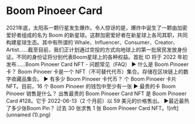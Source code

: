 # Boom Pinoeer Card

2021年底，太阳系一颗行星发生爆炸。令人惊讶的是，爆炸中诞生了一颗由加密爱好者组成的名为 Boom 的新星球。这群加密爱好者在新星球上各司其职，共同构建星球生态。其中有所谓的 Whale、Influencer、Consumer、Creator、Artist……截至目前，我们正计划通过空投的方式向地球上的第一批居民发放身份证。不同的身份证将分别代表Boom星球上的各种权益。首批 ID 将于 2022 年初发布……Boom Pinoeer Card NFT - 问题常见（FAQ）
▶ 什么是 Boom Pinoeer 卡？
Boom Pinoeer 卡是一个 NFT（不可替代代币）集合。存储在区块链上的数字收藏品集合。
▶ 有多少 Boom Pinoeer 卡代币？
个 Boom Pinoeer 卡片 NFT。目前，16 个 Boom Pinoeer 的钱包中至少有一张
▶ 最贵的卡 Boom Pinoeer 销售是什么？
出售最贵的 Boom Pinoeer Card NFT 是 Boom Pinoeer Card #128。它于 2022-06-13（2 个月前）以 59 美元的价格售出。
▶最近最热了多少张Boom Pin？
过去 30 张求售 1 张 Boom Pinoeer Card NFT。![nft](unnamed (1).png)
